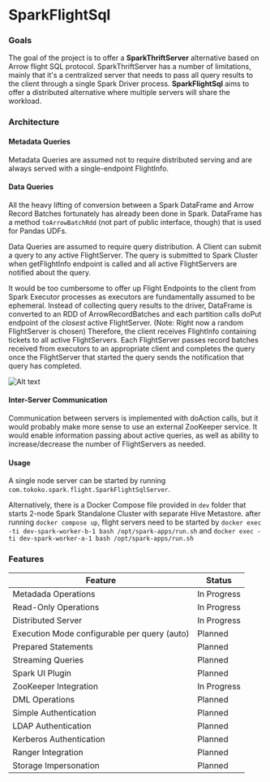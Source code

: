 # SparkFlightSql

### Goals
The goal of the project is to offer a **SparkThriftServer** alternative based on Arrow flight SQL protocol. 
SparkThriftServer has a number of limitations, mainly that it's a centralized server that needs to pass all query results to the client through a single Spark Driver process.
**SparkFlightSql** aims to offer a distributed alternative where multiple servers will share the workload.

### Architecture
#### Metadata Queries
Metadata Queries are assumed not to require distributed serving and are always served with a single-endpoint FlightInfo.

#### Data Queries
All the heavy lifting of conversion between a Spark DataFrame and Arrow Record Batches fortunately has already been done in Spark.
DataFrame has a method `toArrowBatchRdd` (not part of public interface, though) that is used for Pandas UDFs.

Data Queries are assumed to require query distribution. A Client can submit a query to any active FlightServer.
The query is submitted to Spark Cluster when getFlightInfo endpoint is called and all active FlightServers are notified about the query.

It would be too cumbersome to offer up Flight Endpoints to the client from Spark Executor processes as executors are fundamentally assumed to be ephemeral. 
Instead of collecting query results to the driver, DataFrame is converted to an RDD of ArrowRecordBatches and each partition calls doPut endpoint of the *closest* active FlightServer.
(Note: Right now a random FlightServer is chosen)
Therefore, the client receives FlightInfo containing tickets to all active FlightServers. 
Each FlightServer passes record batches received from executors to an appropriate client and completes the query once the FlightServer that started the query sends the notification that query has completed.

![Alt text](https://www.plantuml.com/plantuml/svg/ZP1DQiCm44RtSueFPvsMw00bSN-MtMHfj13su9h8aXdBfL1yzo9NXPB8nCjX7ZEFTno3aJ3rbgfdsx4BccWmzSMqZEBTDunJWMyYe7gpNViHpYoVB7Z4UJ1omOjqSTmTDCoOfWDshJ0xW82_izZldr0bG1CjozhwgK7n-iNr5BoCyHK0rBuVl6CNKFs-IKHyz73IwVuzL2seS4EHp9-wqifoAiVDD5-NAgF-lL3gNoYrsArcKZfV2UMcJkNsJkLwfxHVl9BMIirRQex-CntPDLDlVm00)

#### Inter-Server Communication
Communication between servers is implemented with doAction calls, but it would probably make more sense to use an external ZooKeeper service.
It would enable information passing about active queries, as well as ability to increase/decrease the number of FlightServers as needed.

#### Usage
A single node server can be started by running `com.tokoko.spark.flight.SparkFlightSqlServer`.

Alternatively, there is a Docker Compose file provided in `dev` folder that starts 2-node Spark Standalone Cluster with separate Hive Metastore.
after running `docker compose up`, flight servers need to be started by `docker exec -ti dev-spark-worker-b-1 bash /opt/spark-apps/run.sh`
and `docker exec -ti dev-spark-worker-a-1 bash /opt/spark-apps/run.sh`

### Features
| Feature                                      | Status      |
|----------------------------------------------|-------------|
| Metadada Operations                          | In Progress |
| Read-Only Operations                         | In Progress |
| Distributed Server                           | In Progress |
| Execution Mode configurable per query (auto) | Planned     |
| Prepared Statements                          | Planned     |
| Streaming Queries                            | Planned     |
| Spark UI Plugin                              | Planned     |
| ZooKeeper Integration                        | In Progress |
| DML Operations                               | Planned     |
| Simple Authentication                        | Planned     |
| LDAP Authentication                          | Planned     |
| Kerberos Authentication                      | Planned     |
| Ranger Integration                           | Planned     |
| Storage Impersonation                        | Planned     |